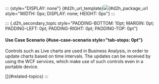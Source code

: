 ::: {style="DISPLAY: none"}
[](ms-xhelp:///?Id=d2h_url_template){#d2h_url_template}![](!package_url!){#d2h_package_url style="WIDTH: 0px; DISPLAY: none; HEIGHT: 0px"}
:::

::: {.d2h_secondary_topic style="PADDING-BOTTOM: 10pt; MARGIN: 0pt; PADDING-LEFT: 0pt; PADDING-RIGHT: 0pt; PADDING-TOP: 0pt"}
#### Use Case Scenario {#use-case-scenario style="tab-stops: 0pt"}

Controls such as Live charts are used in Business Analysis, in order to update charts based on time intervals. The updates can be received by using the WCF services, which make use of such controls even in a portable device.

[]{#related-topics}
:::
